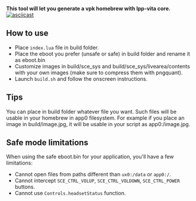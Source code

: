 **This tool will let you generate a vpk homebrew with lpp-vita core.**
[![asciicast](https://asciinema.org/a/rtGJOdY9LXNMkcrWIMa3taT8D.svg)](https://asciinema.org/a/rtGJOdY9LXNMkcrWIMa3taT8D)

## How to use
- Place `index.lua` file in build folder.
- Place the eboot you prefer (unsafe or safe) in build folder and rename it as eboot.bin
- Customize images in build/sce_sys and build/sce_sys/livearea/contents with your own images (make sure to compress them with pngquant).
- Launch `build.sh` and follow the onscreen instructions.

## Tips
You can place in build folder whatever file you want. Such files will be usable in your homebrew in app0 filesystem.
For example if you place an image in build/image.jpg, it will be usable in your script as app0:/image.jpg.

## Safe mode limitations

When using the safe eboot.bin for your application, you'll have a few limitations:

- Cannot open files from paths different than `ux0:/data` or `app0:/`.
- Cannot intercept `SCE_CTRL_VOLUP`, `SCE_CTRL_VOLDOWN`, `SCE_CTRL_POWER` buttons.
- Cannot use `Controls.headsetStatus` function.
